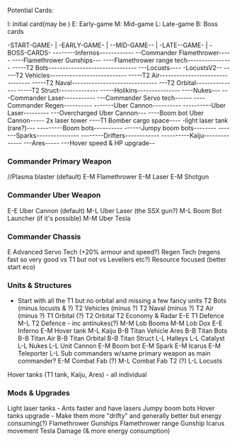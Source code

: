 Potential Cards:

I: initial card(may be )
E: Early-game
M: Mid-game
L: Late-game
B: Boss cards


 -START-GAME- | -EARLY-GAME- | --MID-GAME-- | -LATE--GAME- | -BOSS-CARDS-
 --------Infernos------------
               --Commander Flamethrower-----
                              ----Flamethrower Gunships---
               ----Flamethrower range tech----------------
               -----T2 Bots-------------------------------
                              ---Locusts----
                                              -LocustsV2--
               -----T2 Vehicles---------------------------
               -----T2 Air--------------------------------
               -----T2 Naval------------------------------
                              ---T2 Orbital---------------
                              -----T2 Struct--------------
                              -----Holikins---------------
                                              ----Nukes---
               ---Commander Laser-----------
               ---Commander Servo tech------
               ----Commander Regen----------
 -------Uber Cannon----------
                              ----------Uber Laser---------
                              ---Overcharged Uber Cannon---
                              ----Boom bot Uber Cannon-----
               2x laser tower
               ----T1 Bomber cargo space----
 -light laser tank (rare?)---
 ---------Boom bots----------
                              ------Jumpy boom bots--------
 -------Sparks---------------
                --------Drifters------------
                              ----------Kaiju--------------
                                                             ---Ares-----
                              ---Hover speed & HP upgrade--


### Commander Primary Weapon
//Plasma blaster (default)
E-M Flamethrower
E-M Laser
E-M Shotgun

### Commander Uber Weapon
E-E Uber Cannon (default)
M-L Uber Laser (the SSX gun?)
M-L Boom Bot Launcher (if it's possible)
M-M Uber Tesla

### Commander Chassis
E Advanced Servo Tech (+20% armour and speed?)
Regen Tech (regens fast so very good vs T1 but not vs Levellers etc?)
Resource focused (better start eco)

### Units & Structures
 - Start with all the T1 but no orbital and missing a few fancy units
T2 Bots (minus locusts & ?)
T2 Vehicles (minus ?)
T2 Naval (minus ?)
T2 Air (minus ?)
T1 Orbital (?)
T2 Orbital
T2 Economy & Radar
E-E T1 Defence
M-L T2 Defence - inc antinukes(?)
M-M Lob Booms
M-M Lob Dox
E-E Inferno
E-M Hover tank
M-L Kaiju
B-B Titan Vehicle Ares
B-B Titan Bots
B-B Titan Air
B-B Titan Orbital
B-B Titan Struct
L-L Halleys
L-L Catalyst
L-L Nukes
L-L Unit Cannon
E-M Boom bot
E-M Spark
E-M Icarus
E-M Teleporter
L-L Sub commanders w/same primary weapon as main commander?
E-M Combat Fab (?)
M-L Combat Fab T2 (?)
L-L Locusts

Hover tanks (T1 tank, Kaiju, Ares) - all individual

### Mods & Upgrades
Light laser tanks - Ants faster and have lasers
Jumpy boom bots
Hover tanks upgrade - Make them more "drifty" and generally better but energy consuming(?)
Flamethrower Gunships
Flamethrower range
Gunship Icarus movement
 Tesla Damage (& more energy consumption)
